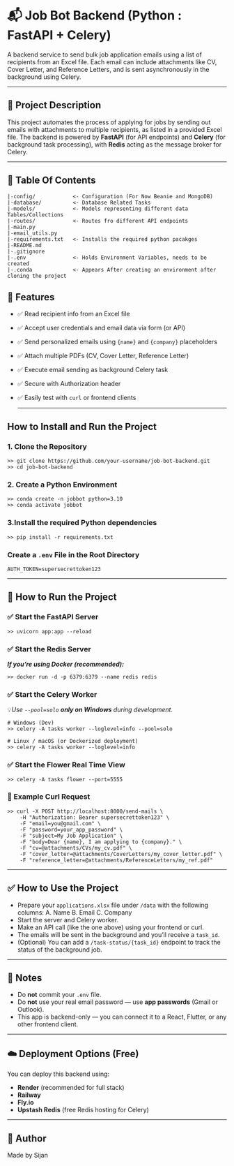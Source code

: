 # 📬 Job Bot Backend (Python : FastAPI + Celery)

A backend service to send bulk job application emails using a list of recipients from an Excel file. Each email can include attachments like CV, Cover Letter, and Reference Letters, and is sent asynchronously in the background using Celery.

---

## 📄 Project Description

This project automates the process of applying for jobs by sending out emails with attachments to multiple recipients, as listed in a provided Excel file. The backend is powered by **FastAPI** (for API endpoints) and **Celery** (for background task processing), with **Redis** acting as the message broker for Celery.

---

## 📁 Table Of Contents

    |-config/            <- Configuration (For Now Beanie and MongoDB)
    |-database/          <- Database Related Tasks
    |-models/			 <- Models representing different data Tables/Collections
    |-routes/            <- Routes fro different API endpoints
    |-main.py
    |-email_utils.py
    |-requirements.txt   <- Installs the required python pacakges
    |-README.md
    |-.gitignore
    |-.env               <- Holds Environment Variables, needs to be created
    |-.conda             <- Appears After creating an environment after cloning the project

## 🚀 Features

- ✅ Read recipient info from an Excel file

- ✅ Accept user credentials and email data via form (or API)

- ✅ Send personalized emails using `{name}` and `{company}` placeholders

- ✅ Attach multiple PDFs (CV, Cover Letter, Reference Letter)

- ✅ Execute email sending as background Celery task

- ✅ Secure with Authorization header

- ✅ Easily test with `curl` or frontend clients

  ***

## How to Install and Run the Project

### 1. Clone the Repository

    >> git clone https://github.com/your-username/job-bot-backend.git
    >> cd job-bot-backend

### 2. Create a Python Environment

    >> conda create -n jobbot python=3.10
    >> conda activate jobbot

### 3.Install the required Python dependencies

    >> pip install -r requirements.txt

### Create a `.env` File in the Root Directory

    AUTH_TOKEN=supersecrettoken123

---

## 🧪 How to Run the Project

### ✅ Start the FastAPI Server

    >> uvicorn app:app --reload

### ✅ Start the Redis Server

**_If you’re using Docker (recommended):_**

    >> docker run -d -p 6379:6379 --name redis redis

### ✅ Start the Celery Worker

💡*Use `--pool=solo` **only on Windows** during development.*

    # Windows (Dev)
    >> celery -A tasks worker --loglevel=info --pool=solo

    # Linux / macOS (or Dockerized deployment)
    >> celery -A tasks worker --loglevel=info

### ✅ Start the Flower Real Time View

    >> celery -A tasks flower --port=5555

### 🧾 Example Curl Request

    >> curl -X POST http://localhost:8000/send-mails \
        -H "Authorization: Bearer supersecrettoken123" \
        -F "email=you@gmail.com" \
        -F "password=your_app_password" \
        -F "subject=My Job Application" \
        -F "body=Dear {name}, I am applying to {company}." \
        -F "cv=@attachments/CVs/my_cv.pdf" \
    	-F "cover_letter=@attachments/CoverLetters/my_cover_letter.pdf" \
    	-F "reference_letter=@attachments/ReferenceLetters/my_ref.pdf"

---

## ✅ How to Use the Project

- Prepare your `applications.xlsx` file under `/data` with the following columns:
  A. Name
  B. Email
  C. Company
- Start the server and Celery worker.
- Make an API call (like the one above) using your frontend or curl.
- The emails will be sent in the background and you’ll receive a `task_id`.
- (Optional) You can add a `/task-status/{task_id}` endpoint to track the status of the background job.

---

## 📌 Notes

- Do **not** commit your `.env` file.
- Do **not** use your real email password — use **app passwords** (Gmail or Outlook).
- This app is backend-only — you can connect it to a React, Flutter, or any other frontend client.

---

## ☁️ Deployment Options (Free)

You can deploy this backend using:

- **Render** (recommended for full stack)
- **Railway**
- **Fly.io**
- **Upstash Redis** (free Redis hosting for Celery)

---

## 👤 Author

Made by Sijan
